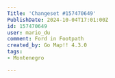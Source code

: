 ```yaml
---
Title: 'Changeset #157470649'
PublishDate: 2024-10-04T17:01:00Z
id: 157470649
user: mario_du
comment: Ford in Footpath
created_by: Go Map!! 4.3.0
tags:
- Montenegro

---
```

